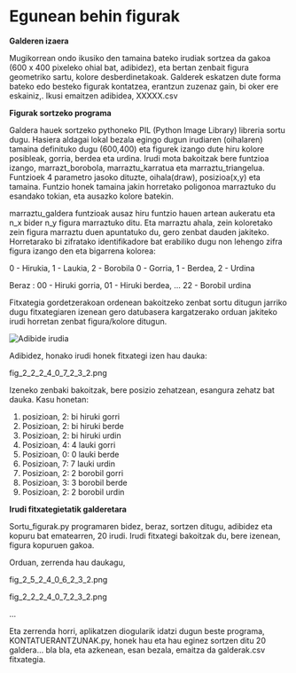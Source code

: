 # Egunean behin figurak

**Galderen izaera**


Mugikorrean ondo ikusiko den tamaina bateko irudiak sortzea da gakoa (600 x 400 pixeleko ohial bat, adibidez), eta bertan zenbait figura geometriko sartu, kolore desberdinetakoak. Galderek eskatzen dute forma bateko edo besteko figurak kontatzea, erantzun zuzenaz gain, bi oker ere eskainiz,. Ikusi emaitzen adibidea,  XXXXX.csv 

**Figurak sortzeko programa**

Galdera hauek sortzeko pythoneko PIL (Python Image Library) libreria sortu dugu.
Hasiera  aldagai lokal bezala egingo dugun irudiaren (oihalaren) tamaina definituko dugu (600,400) eta figurek izango dute hiru kolore posibleak, gorria, berdea eta urdina.
Irudi mota bakoitzak bere funtzioa izango, marrazt_borobola, marraztu_karratua eta marraztu_triangelua.
Funtzioek 4 parametro jasoko dituzte, oihala(draw), posizioa(x,y) eta tamaina.
Funtzio honek tamaina jakin horretako poligonoa marraztuko du esandako tokian, eta ausazko kolore batekin.

marraztu_galdera funtzioak ausaz hiru funtzio hauen artean aukeratu eta n_x bider n_y figura marraztuko ditu.
Eta marraztu ahala, zein koloretako zein figura marraztu duen apuntatuko du, gero zenbat dauden jakiteko.
Horretarako bi zifratako identifikadore bat erabiliko dugu non lehengo zifra figura izango den eta bigarrena kolorea:

0 - Hirukia, 1 - Laukia, 2 - Borobila
0 - Gorria, 1 - Berdea, 2 - Urdina

Beraz :
00 - Hiruki gorria,
01 - Hiruki berdea,
...
22 - Borobil urdina

Fitxategia gordetzerakoan ordenean bakoitzeko zenbat sortu ditugun jarriko dugu fitxategiaren izenean gero datubasera kargatzerako orduan jakiteko irudi horretan zenbat figura/kolore ditugun.

![Adibide irudia](https://github.com/egunean-behin/egunean_behin_figurak/blob/master/examples/fig_2_2_2_4_0_7_2_3_2.png?raw=true)

Adibidez, honako irudi honek fitxategi izen hau dauka:


fig_2_2_2_4_0_7_2_3_2.png

Izeneko zenbaki bakoitzak, bere posizio zehatzean, esangura zehatz bat dauka. Kasu honetan:


1. posizioan, 2: bi hiruki gorri
2. Posizioan, 2: bi hiruki berde
3. Posizioan, 2: bi hiruki urdin
4. Posizioan, 4: 4 lauki gorri
5. Posizioan, 0: 0 lauki berde
6. Posizioan, 7: 7 lauki urdin
7. Posizioan, 2: 2 borobil gorri
8. Posizioan, 3: 3 borobil berde
9. Posizioan, 2: 2 borobil urdin

**Irudi fitxategietatik galderetara**


Sortu_figurak.py programaren bidez, beraz, sortzen ditugu, adibidez eta kopuru bat ematearren, 20 irudi. Irudi fitxategi bakoitzak du, bere izenean, figura kopuruen gakoa.


Orduan, zerrenda hau daukagu, 


fig_2_5_2_4_0_6_2_3_2.png

fig_2_2_2_4_0_7_2_3_2.png

...


Eta zerrenda horri, aplikatzen diogularik idatzi dugun beste programa, KONTATUERANTZUNAK.py, honek hau eta hau eginez sortzen ditu 20 galdera…  bla bla, eta azkenean, esan bezala, emaitza da galderak.csv fitxategia.
